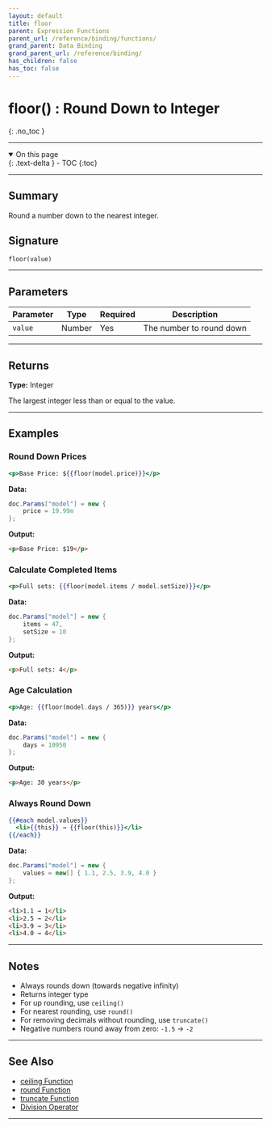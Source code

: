 ```yaml
---
layout: default
title: floor
parent: Expression Functions
parent_url: /reference/binding/functions/
grand_parent: Data Binding
grand_parent_url: /reference/binding/
has_children: false
has_toc: false
---
```


# floor() : Round Down to Integer
{: .no_toc }

---

<details open class='top-toc' markdown="block">
  <summary>
    On this page
  </summary>
  {: .text-delta }
- TOC
{:toc}
</details>

---

## Summary

Round a number down to the nearest integer.

## Signature

```
floor(value)
```

---

## Parameters

| Parameter | Type | Required | Description |
|-----------|------|----------|-------------|
| `value` | Number | Yes | The number to round down |

---

## Returns

**Type:** Integer

The largest integer less than or equal to the value.

---

## Examples

### Round Down Prices

```handlebars
<p>Base Price: ${{floor(model.price)}}</p>
```

**Data:**
```csharp
doc.Params["model"] = new {
    price = 19.99m
};
```

**Output:**
```html
<p>Base Price: $19</p>
```

### Calculate Completed Items

```handlebars
<p>Full sets: {{floor(model.items / model.setSize)}}</p>
```

**Data:**
```csharp
doc.Params["model"] = new {
    items = 47,
    setSize = 10
};
```

**Output:**
```html
<p>Full sets: 4</p>
```

### Age Calculation

```handlebars
<p>Age: {{floor(model.days / 365)}} years</p>
```

**Data:**
```csharp
doc.Params["model"] = new {
    days = 10950
};
```

**Output:**
```html
<p>Age: 30 years</p>
```

### Always Round Down

```handlebars
{{#each model.values}}
  <li>{{this}} → {{floor(this)}}</li>
{{/each}}
```

**Data:**
```csharp
doc.Params["model"] = new {
    values = new[] { 1.1, 2.5, 3.9, 4.0 }
};
```

**Output:**
```html
<li>1.1 → 1</li>
<li>2.5 → 2</li>
<li>3.9 → 3</li>
<li>4.0 → 4</li>
```

---

## Notes

- Always rounds down (towards negative infinity)
- Returns integer type
- For up rounding, use `ceiling()`
- For nearest rounding, use `round()`
- For removing decimals without rounding, use `truncate()`
- Negative numbers round away from zero: `-1.5` → `-2`

---

## See Also

- [ceiling Function](./ceiling.md)
- [round Function](./round.md)
- [truncate Function](./truncate.md)
- [Division Operator](../operators/division.md)

---
